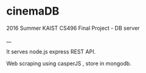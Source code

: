 # cinemaDB
2016 Summer KAIST CS496 Final Project - DB server

__

It serves node.js express REST API.

Web scraping using casperJS , store in mongodb.
